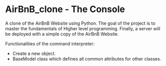 # AirBnB_clone - The Console
A clone of the AirBnB Website using Python.
The goal of the project is to master the fundamentals of Higher level programming. Finally, a server will be deployed with a simple copy of the AirBnB Website. 

Functionalities of the command interpreter:
 - Create a new object.
 - BaseModel class which defines all common attributes for other classes.